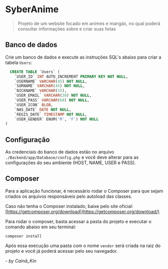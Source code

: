 # SyberAnime

> Projeto de um website focado em animes e mangás, no qual poderá consultar informações sobre e criar suas listas

## Banco de dados
Crie um banco de dados e execute as instruções SQL's abaixo para criar a tabela `Users`:
```sql
  CREATE TABLE `Users` (
    `USER_ID` INT AUTO_INCREMENT PRIMARY KEY NOT NULL,
    `USERNAME` VARCHAR(45) NOT NULL,
    `SURNAME` VARCHAR(45) NOT NULL,
    `NICKNAME` VARCHAR(15),
    `USER_EMAIL` VARCHAR(30) NOT NULL,
    `USER_PASS` VARCHAR(60) NOT NULL,
    `USER_ICON` BLOB,
    `NAS_DATE` DATE NOT NULL,
    `REGIS_DATE` TIMESTAMP NOT NULL,
    `USER_GENDER` ENUM('M', 'F') NOT NULL
)
```

## Configuração
As credenciais do banco de dados estão no arquivo `./Backend/app/Database/config.php` e você deve alterar para as configurações do seu ambiente (HOST, NAME, USER e PASS).

## Composer
Para a aplicação funcionar, é necessário rodar o Composer para que sejam criados os arquivos responsáveis pelo autoload das classes.

Caso não tenha o Composer instalado, baixe pelo site oficial: [https://getcomposer.org/download](https://getcomposer.org/download/)

Para rodar o composer, basta acessar a pasta do projeto e executar o comando abaixo em seu terminal:
```shell
composer install
```

Após essa execução uma pasta com o nome `vendor` será criada na raiz do projeto e você já poderá acessar pelo seu navegador.

<cite>- by <em>Cainã_Kin</em></cite>